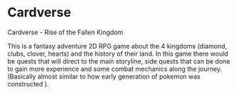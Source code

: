 # Cardverse
Cardverse - Rise of the Fallen Kingdom

This is a fantasy adventure 2D RPG game about the 4 kingdoms (diamond, clubs, clover, hearts) and the history of their land. In this game there would be quests that will direct to the main storyline, side quests that can be done to gain more experience and some combat mechanics along the journey. (Basically almost similar to how early generation of pokemon was constructed ).
